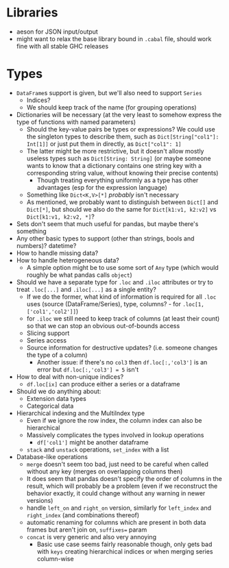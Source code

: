 # Libraries

* aeson for JSON input/output
* might want to relax the base library bound in `.cabal` file, should work fine with all stable GHC releases

# Types

* `DataFrame`s support is given, but we'll also need to support `Series`
  - Indices?
  - We should keep track of the name (for grouping operations)
* Dictionaries will be necessary (at the very least to somehow express the type of functions with named parameters)
  - Should the key-value pairs be types or expressions? We could use the singleton types to describe them, such as `Dict[String["col1"]: Int[1]]` or just put them in directly, as `Dict["col1": 1]`
  - The latter might be more restrictive, but it doesn't allow mostly useless types such as `Dict[String: String]` (or maybe someone wants to know that a dictionary contains one string key with a corresponding string value, without knowing their precise contents)
    * Though treating everything uniformly as a type has other advantages (esp for the expression language)
  - Something like `Dict<K,V>[*]` *probably* isn't necessary
  - As mentioned, we probably want to distinguish between `Dict[]` and `Dict[*]`, but should we also do the same for `Dict[k1:v1, k2:v2]` vs `Dict[k1:v1, k2:v2, *]`?
* Sets don't seem that much useful for pandas, but maybe there's something
* Any other basic types to support (other than strings, bools and numbers)? datetime?
* How to handle missing data?
* How to handle heterogeneous data?
  - A simple option might be to use some sort of `Any` type (which would roughly be what pandas calls `object`)
* Should we have a separate type for `.loc` and `.iloc` attributes or try to treat `.loc[...]` and `.iloc[...]` as a single entity?
  - If we do the former, what kind of information is required for all `.loc` uses (source (DataFrame/Series), type, columns? - for `.loc[1,['col1','col2']]`)
  - for `.iloc` we still need to keep track of columns (at least their count) so that we can stop an obvious out-of-bounds access
  - Slicing support
  - Series access
  - Source information for destructive updates? (i.e. someone changes the type of a column)
    * Another issue: if there's no `col3` then `df.loc[:,'col3']` is an error but `df.loc[:,'col3'] = 5` isn't
* How to deal with non-unique indices?
  - `df.loc[ix]` can produce either a series or a dataframe
* Should we do anything about:
  - Extension data types
  - Categorical data
* Hierarchical indexing and the MultiIndex type
  - Even if we ignore the row index, the column index can also be hierarchical
  - Massively complicates the types involved in lookup operations
    * `df['col1']` might be another dataframe
  - `stack` and `unstack` operations, `set_index` with a list
* Database-like operations
  - `merge` doesn't seem too bad, just need to be careful when called without any key (merges on overlapping columns then)
  - It does seem that pandas doesn't specify the order of columns in the result, which will probably be a problem (even if we reconstruct the behavior exactly, it could change without any warning in newer versions)
  - handle `left_on` and `right_on` version, similarly for `left_index` and `right_index` (and combinations thereof)
  - automatic renaming for columns which are present in both data frames but aren't join on, `suffixes=` param
  - `concat` is very generic and also very annoying
    * Basic use case seems fairly reasonable though, only gets bad with `keys` creating hierarchical indices or when merging series column-wise